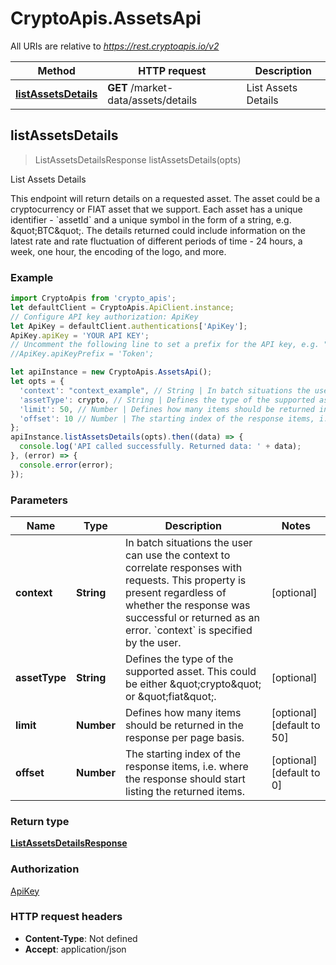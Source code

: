 # CryptoApis.AssetsApi

All URIs are relative to *https://rest.cryptoapis.io/v2*

Method | HTTP request | Description
------------- | ------------- | -------------
[**listAssetsDetails**](AssetsApi.md#listAssetsDetails) | **GET** /market-data/assets/details | List Assets Details



## listAssetsDetails

> ListAssetsDetailsResponse listAssetsDetails(opts)

List Assets Details

This endpoint will return details on a requested asset. The asset could be a cryptocurrency or FIAT asset that we support. Each asset has a unique identifier - &#x60;assetId&#x60; and a unique symbol in the form of a string, e.g. \&quot;BTC\&quot;.    The details returned could include information on the latest rate and rate fluctuation of different periods of time - 24 hours, a week, one hour, the encoding of the logo, and more.

### Example

```javascript
import CryptoApis from 'crypto_apis';
let defaultClient = CryptoApis.ApiClient.instance;
// Configure API key authorization: ApiKey
let ApiKey = defaultClient.authentications['ApiKey'];
ApiKey.apiKey = 'YOUR API KEY';
// Uncomment the following line to set a prefix for the API key, e.g. "Token" (defaults to null)
//ApiKey.apiKeyPrefix = 'Token';

let apiInstance = new CryptoApis.AssetsApi();
let opts = {
  'context': "context_example", // String | In batch situations the user can use the context to correlate responses with requests. This property is present regardless of whether the response was successful or returned as an error. `context` is specified by the user.
  'assetType': crypto, // String | Defines the type of the supported asset. This could be either \"crypto\" or \"fiat\".
  'limit': 50, // Number | Defines how many items should be returned in the response per page basis.
  'offset': 10 // Number | The starting index of the response items, i.e. where the response should start listing the returned items.
};
apiInstance.listAssetsDetails(opts).then((data) => {
  console.log('API called successfully. Returned data: ' + data);
}, (error) => {
  console.error(error);
});

```

### Parameters


Name | Type | Description  | Notes
------------- | ------------- | ------------- | -------------
 **context** | **String**| In batch situations the user can use the context to correlate responses with requests. This property is present regardless of whether the response was successful or returned as an error. &#x60;context&#x60; is specified by the user. | [optional] 
 **assetType** | **String**| Defines the type of the supported asset. This could be either \&quot;crypto\&quot; or \&quot;fiat\&quot;. | [optional] 
 **limit** | **Number**| Defines how many items should be returned in the response per page basis. | [optional] [default to 50]
 **offset** | **Number**| The starting index of the response items, i.e. where the response should start listing the returned items. | [optional] [default to 0]

### Return type

[**ListAssetsDetailsResponse**](ListAssetsDetailsResponse.md)

### Authorization

[ApiKey](../README.md#ApiKey)

### HTTP request headers

- **Content-Type**: Not defined
- **Accept**: application/json

